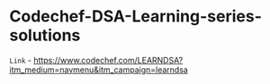 # Codechef-DSA-Learning-series-solutions

`Link` - https://www.codechef.com/LEARNDSA?itm_medium=navmenu&itm_campaign=learndsa
